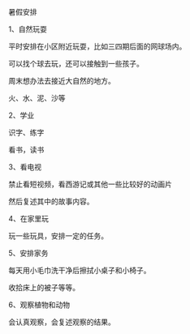 暑假安排



1、自然玩耍

平时安排在小区附近玩耍，比如三四期后面的网球场内。

可以找个球去玩，还可以接触到一些孩子。



周末想办法去接近大自然的地方。

火、水、泥、沙等



2、学业

识字、练字

看书，读书



3、看电视

禁止看短视频，看西游记或其他一些比较好的动画片

然后复述其中的故事内容。



4、在家里玩

玩一些玩具，安排一定的任务。



5、安排家务

每天用小毛巾洗干净后擦拭小桌子和小椅子。

收拾床上的被子等等。



6、观察植物和动物

会认真观察，会复述观察的结果。



